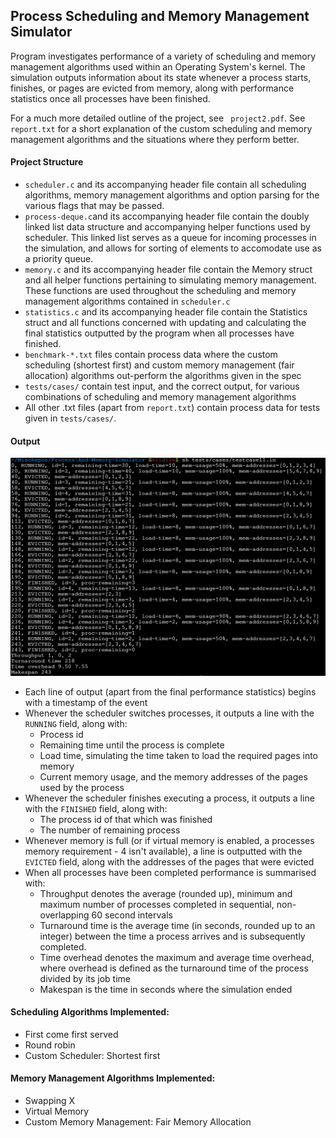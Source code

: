 ## Process Scheduling and Memory Management Simulator

Program investigates performance of a variety of scheduling and memory management algorithms used within an Operating System's kernel. The simulation
outputs information about its state whenever a process starts, finishes, or pages are evicted from memory, along with performance statistics once 
all processes have been finished.

For a much more
detailed outline of the project, see ` project2.pdf`. See `report.txt` for a short explanation of the custom scheduling and memory management
algorithms and the situations where they perform better.

#### Project Structure
* `scheduler.c` and its accompanying header file contain all scheduling algorithms, memory management algorithms and option parsing
for the various flags that may be passed.
* `process-deque.c`and its accompanying header file contain the doubly linked list data structure and accompanying helper functions used by scheduler.
This linked list serves as a queue for incoming processes in the simulation, and allows for sorting of elements to accomodate use as a priority queue.
* `memory.c` and its accompanying header file contain the Memory struct and all helper functions pertaining to simulating memory management. These
functions are used throughout the scheduling and memory management algorithms contained in `scheduler.c`
* `statistics.c` and its accompanying header file contain the Statistics struct and all functions concerned with updating and calculating the final
statistics outputted by the program when all processes have finished.
* `benchmark-*.txt` files contain process data where the custom scheduling (shortest first) and custom memory management (fair
allocation) algorithms out-perform the algorithms given in the spec
* `tests/cases/` contain test input, and the correct output, for various combinations of scheduling and memory management algorithms
* All other .txt files (apart from `report.txt`) contain process data for tests given in `tests/cases/`.


#### Output
![Scheduler Output](./images/scheduler-output.png)

* Each line of output (apart from the final performance statistics) begins with a timestamp of the event
* Whenever the scheduler switches processes, it outputs a line with the `RUNNING` field, along with:
  - Process id
  - Remaining time until the process is complete
  - Load time, simulating the time taken to load the required pages into memory
  - Current memory usage, and the memory addresses of the pages used by the process
* Whenever the scheduler finishes executing a process, it outputs a line with the `FINISHED` field, along with:
  - The process id of that which was finished
  - The number of remaining process
* Whenever memory is full (or if virtual memory is enabled, a processes memory requirement - 4 isn't available), a line is outputted with the `EVICTED`
field, along with the addresses of the pages that were evicted
* When all processes have been completed performance is summarised with:
  - Throughput denotes the average (rounded up), minimum and maximum number of processes completed in sequential, non-overlapping 60 second intervals
  - Turnaround time is the average time (in seconds, rounded up to an integer) between the time a process arrives and is subsequently completed.
  - Time overhead denotes the maximum and average time overhead, where overhead is defined as the turnaround time of the process divided by its job time
  - Makespan is the time in seconds where the simulation ended

#### Scheduling Algorithms Implemented:
* First come first served
* Round robin
* Custom Scheduler: Shortest first

#### Memory Management Algorithms Implemented:
* Swapping X
* Virtual Memory
* Custom Memory Management: Fair Memory Allocation

